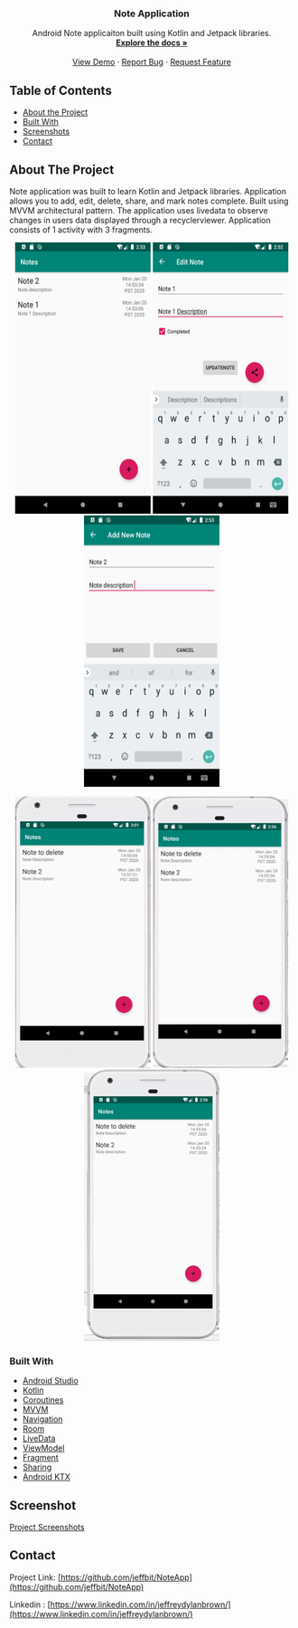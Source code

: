 
  <h3 align="center">Note Application</h3>

  <p align="center">
    Android Note applicaiton built using Kotlin and Jetpack libraries.
    <br />
    <a href="https://github.com/jeffbit/NoteApp"><strong>Explore the docs »</strong></a>
    <br />
    <br />
    <a href="https://github.com/jeffbit/NoteApp">View Demo</a>
    ·
    <a href="https://github.com/jeffbit/NoteApp/issues">Report Bug</a>
    ·
    <a href="https://github.com/jeffbit/NoteApp/issues">Request Feature</a>
  </p>
</p>



<!-- TABLE OF CONTENTS -->
## Table of Contents

* [About the Project](#about-the-project)
* [Built With](#built-with)
* [Screenshots](#screenshots)
* [Contact](#contact)



<!-- ABOUT THE PROJECT -->
## About The Project
Note application was built to learn Kotlin and Jetpack libraries. 
Application allows you to add, edit, delete, share, and mark notes complete.
Built using MVVM architectural pattern.
The application uses livedata to observe changes in users data displayed through a recyclerviewer.
Application consists of 1 activity with 3 fragments. 

<p align= "center">
    <img src="https://github.com/jeffbit/NoteApp/blob/master/Note%20Application%20Screenshots/note_listview.png" alt="List view" width="240" height="480">
    <img src="https://github.com/jeffbit/NoteApp/blob/master/Note%20Application%20Screenshots/note_updateview.png" alt="Update view" width="240" height="480">
    <img src="https://github.com/jeffbit/NoteApp/blob/master/Note%20Application%20Screenshots/note_addview.png" alt="Add note view" width="240" height="480">
</p>
<p  align= "center">
    <img src="https://github.com/jeffbit/NoteApp/blob/master/Note%20Application%20Screenshots/note_clicktodetail.gif" alt="Note click to detail" width="240" height="480">
<img src="https://github.com/jeffbit/NoteApp/blob/master/Note%20Application%20Screenshots/note_markcomplete.gif" alt="Note marked complete" width="240" height="480">
    <img src="https://github.com/jeffbit/NoteApp/blob/master/Note%20Application%20Screenshots/note_slidetodelete.gif" alt="Slide to delete note" width="240" height="480">
</p>





### Built With
* [Android Studio](https://developer.android.com/studio)
* [Kotlin](https://kotlinlang.org/)
* [Coroutines](https://kotlinlang.org/docs/reference/coroutines-overview.html)
* [MVVM](https://developer.android.com/jetpack/docs/guide)
* [Navigation](https://developer.android.com/guide/navigation)
* [Room](https://developer.android.com/topic/libraries/architecture/room)
* [LiveData](https://developer.android.com/topic/libraries/architecture/livedata)
* [ViewModel](https://developer.android.com/topic/libraries/architecture/viewmodel)
* [Fragment](https://developer.android.com/guide/components/fragments)
* [Sharing](https://developer.android.com/training/sharing)
* [Android KTX](https://developer.android.com/kotlin/ktx.html)




<!--- SCREENSHOTS -->
## Screenshot
[Project Screenshots](https://github.com/jeffbit/NoteApp/tree/master/Note%20Application%20Screenshots)







<!-- CONTACT -->
## Contact

Project Link: [https://github.com/jeffbit/NoteApp](https://github.com/jeffbit/NoteApp)

Linkedin : [https://www.linkedin.com/in/jeffreydylanbrown/](https://www.linkedin.com/in/jeffreydylanbrown/)









<!-- MARKDOWN LINKS & IMAGES -->
<!-- https://www.markdownguide.org/basic-syntax/#reference-style-links -->
[linkedin-url]: https://linkedin.com/in/jeffreydylanbrown
[screenshots]: https://github.com/jeffbit/NoteApp/tree/master/Note%20Application%20Screenshots

